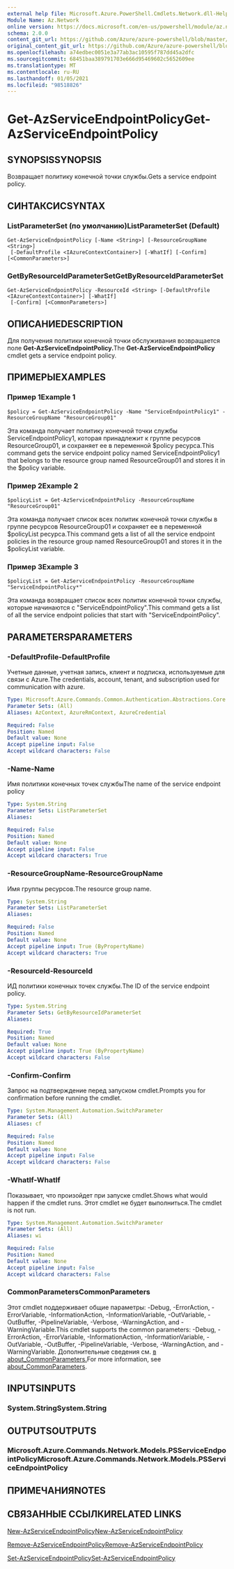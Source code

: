 ```yaml
---
external help file: Microsoft.Azure.PowerShell.Cmdlets.Network.dll-Help.xml
Module Name: Az.Network
online version: https://docs.microsoft.com/en-us/powershell/module/az.network/get-azserviceendpointpolicy
schema: 2.0.0
content_git_url: https://github.com/Azure/azure-powershell/blob/master/src/Network/Network/help/Get-AzServiceEndpointPolicy.md
original_content_git_url: https://github.com/Azure/azure-powershell/blob/master/src/Network/Network/help/Get-AzServiceEndpointPolicy.md
ms.openlocfilehash: a74edbec0051e3a77ab3ac10595f787dd45a2dfc
ms.sourcegitcommit: 68451baa389791703e666d95469602c5652609ee
ms.translationtype: MT
ms.contentlocale: ru-RU
ms.lasthandoff: 01/05/2021
ms.locfileid: "98518826"
---
```

# <span data-ttu-id="19b34-101">Get-AzServiceEndpointPolicy</span><span class="sxs-lookup"><span data-stu-id="19b34-101">Get-AzServiceEndpointPolicy</span></span>

## <span data-ttu-id="19b34-102">SYNOPSIS</span><span class="sxs-lookup"><span data-stu-id="19b34-102">SYNOPSIS</span></span>
<span data-ttu-id="19b34-103">Возвращает политику конечной точки службы.</span><span class="sxs-lookup"><span data-stu-id="19b34-103">Gets a service endpoint policy.</span></span>

## <span data-ttu-id="19b34-104">СИНТАКСИС</span><span class="sxs-lookup"><span data-stu-id="19b34-104">SYNTAX</span></span>

### <span data-ttu-id="19b34-105">ListParameterSet (по умолчанию)</span><span class="sxs-lookup"><span data-stu-id="19b34-105">ListParameterSet (Default)</span></span>
```
Get-AzServiceEndpointPolicy [-Name <String>] [-ResourceGroupName <String>]
 [-DefaultProfile <IAzureContextContainer>] [-WhatIf] [-Confirm] [<CommonParameters>]
```

### <span data-ttu-id="19b34-106">GetByResourceIdParameterSet</span><span class="sxs-lookup"><span data-stu-id="19b34-106">GetByResourceIdParameterSet</span></span>
```
Get-AzServiceEndpointPolicy -ResourceId <String> [-DefaultProfile <IAzureContextContainer>] [-WhatIf]
 [-Confirm] [<CommonParameters>]
```

## <span data-ttu-id="19b34-107">ОПИСАНИЕ</span><span class="sxs-lookup"><span data-stu-id="19b34-107">DESCRIPTION</span></span>
<span data-ttu-id="19b34-108">Для получения политики конечной точки обслуживания возвращается поле **Get-AzServiceEndpointPolicy.**</span><span class="sxs-lookup"><span data-stu-id="19b34-108">The **Get-AzServiceEndpointPolicy** cmdlet gets a service endpoint policy.</span></span>

## <span data-ttu-id="19b34-109">ПРИМЕРЫ</span><span class="sxs-lookup"><span data-stu-id="19b34-109">EXAMPLES</span></span>

### <span data-ttu-id="19b34-110">Пример 1</span><span class="sxs-lookup"><span data-stu-id="19b34-110">Example 1</span></span>
```
$policy = Get-AzServiceEndpointPolicy -Name "ServiceEndpointPolicy1" -ResourceGroupName "ResourceGroup01"
```

<span data-ttu-id="19b34-111">Эта команда получает политику конечной точки службы ServiceEndpointPolicy1, которая принадлежит к группе ресурсов ResourceGroup01, и сохраняет ее в переменной $policy ресурса.</span><span class="sxs-lookup"><span data-stu-id="19b34-111">This command gets the service endpoint policy named ServiceEndpointPolicy1 that belongs to the resource group named ResourceGroup01 and stores it in the $policy variable.</span></span>

### <span data-ttu-id="19b34-112">Пример 2</span><span class="sxs-lookup"><span data-stu-id="19b34-112">Example 2</span></span>
```
$policyList = Get-AzServiceEndpointPolicy -ResourceGroupName "ResourceGroup01"
```

<span data-ttu-id="19b34-113">Эта команда получает список всех политик конечной точки службы в группе ресурсов ResourceGroup01 и сохраняет ее в переменной $policyList ресурса.</span><span class="sxs-lookup"><span data-stu-id="19b34-113">This command gets a list of all the service endpoint policies in the resource group named ResourceGroup01 and stores it in the $policyList variable.</span></span>

### <span data-ttu-id="19b34-114">Пример 3</span><span class="sxs-lookup"><span data-stu-id="19b34-114">Example 3</span></span>
```
$policyList = Get-AzServiceEndpointPolicy -ResourceGroupName "ServiceEndpointPolicy*"
```

<span data-ttu-id="19b34-115">Эта команда возвращает список всех политик конечной точки службы, которые начинаются с "ServiceEndpointPolicy".</span><span class="sxs-lookup"><span data-stu-id="19b34-115">This command gets a list of all the service endpoint policies that start with "ServiceEndpointPolicy".</span></span>

## <span data-ttu-id="19b34-116">PARAMETERS</span><span class="sxs-lookup"><span data-stu-id="19b34-116">PARAMETERS</span></span>

### <span data-ttu-id="19b34-117">-DefaultProfile</span><span class="sxs-lookup"><span data-stu-id="19b34-117">-DefaultProfile</span></span>
<span data-ttu-id="19b34-118">Учетные данные, учетная запись, клиент и подписка, используемые для связи с Azure.</span><span class="sxs-lookup"><span data-stu-id="19b34-118">The credentials, account, tenant, and subscription used for communication with azure.</span></span>

```yaml
Type: Microsoft.Azure.Commands.Common.Authentication.Abstractions.Core.IAzureContextContainer
Parameter Sets: (All)
Aliases: AzContext, AzureRmContext, AzureCredential

Required: False
Position: Named
Default value: None
Accept pipeline input: False
Accept wildcard characters: False
```

### <span data-ttu-id="19b34-119">-Name</span><span class="sxs-lookup"><span data-stu-id="19b34-119">-Name</span></span>
<span data-ttu-id="19b34-120">Имя политики конечных точек службы</span><span class="sxs-lookup"><span data-stu-id="19b34-120">The name of the service endpoint policy</span></span>

```yaml
Type: System.String
Parameter Sets: ListParameterSet
Aliases:

Required: False
Position: Named
Default value: None
Accept pipeline input: False
Accept wildcard characters: True
```

### <span data-ttu-id="19b34-121">-ResourceGroupName</span><span class="sxs-lookup"><span data-stu-id="19b34-121">-ResourceGroupName</span></span>
<span data-ttu-id="19b34-122">Имя группы ресурсов.</span><span class="sxs-lookup"><span data-stu-id="19b34-122">The resource group name.</span></span>

```yaml
Type: System.String
Parameter Sets: ListParameterSet
Aliases:

Required: False
Position: Named
Default value: None
Accept pipeline input: True (ByPropertyName)
Accept wildcard characters: True
```

### <span data-ttu-id="19b34-123">-ResourceId</span><span class="sxs-lookup"><span data-stu-id="19b34-123">-ResourceId</span></span>
<span data-ttu-id="19b34-124">ИД политики конечных точек службы.</span><span class="sxs-lookup"><span data-stu-id="19b34-124">The ID of the service endpoint policy.</span></span>

```yaml
Type: System.String
Parameter Sets: GetByResourceIdParameterSet
Aliases:

Required: True
Position: Named
Default value: None
Accept pipeline input: True (ByPropertyName)
Accept wildcard characters: False
```

### <span data-ttu-id="19b34-125">-Confirm</span><span class="sxs-lookup"><span data-stu-id="19b34-125">-Confirm</span></span>
<span data-ttu-id="19b34-126">Запрос на подтверждение перед запуском cmdlet.</span><span class="sxs-lookup"><span data-stu-id="19b34-126">Prompts you for confirmation before running the cmdlet.</span></span>

```yaml
Type: System.Management.Automation.SwitchParameter
Parameter Sets: (All)
Aliases: cf

Required: False
Position: Named
Default value: None
Accept pipeline input: False
Accept wildcard characters: False
```

### <span data-ttu-id="19b34-127">-WhatIf</span><span class="sxs-lookup"><span data-stu-id="19b34-127">-WhatIf</span></span>
<span data-ttu-id="19b34-128">Показывает, что произойдет при запуске cmdlet.</span><span class="sxs-lookup"><span data-stu-id="19b34-128">Shows what would happen if the cmdlet runs.</span></span> <span data-ttu-id="19b34-129">Этот cmdlet не будет выполниться.</span><span class="sxs-lookup"><span data-stu-id="19b34-129">The cmdlet is not run.</span></span>

```yaml
Type: System.Management.Automation.SwitchParameter
Parameter Sets: (All)
Aliases: wi

Required: False
Position: Named
Default value: None
Accept pipeline input: False
Accept wildcard characters: False
```

### <span data-ttu-id="19b34-130">CommonParameters</span><span class="sxs-lookup"><span data-stu-id="19b34-130">CommonParameters</span></span>
<span data-ttu-id="19b34-131">Этот cmdlet поддерживает общие параметры: -Debug, -ErrorAction, -ErrorVariable, -InformationAction, -InformationVariable, -OutVariable, -OutBuffer, -PipelineVariable, -Verbose, -WarningAction, and -WarningVariable.</span><span class="sxs-lookup"><span data-stu-id="19b34-131">This cmdlet supports the common parameters: -Debug, -ErrorAction, -ErrorVariable, -InformationAction, -InformationVariable, -OutVariable, -OutBuffer, -PipelineVariable, -Verbose, -WarningAction, and -WarningVariable.</span></span> <span data-ttu-id="19b34-132">Дополнительные сведения см. [в about_CommonParameters.](http://go.microsoft.com/fwlink/?LinkID=113216)</span><span class="sxs-lookup"><span data-stu-id="19b34-132">For more information, see [about_CommonParameters](http://go.microsoft.com/fwlink/?LinkID=113216).</span></span>

## <span data-ttu-id="19b34-133">INPUTS</span><span class="sxs-lookup"><span data-stu-id="19b34-133">INPUTS</span></span>

### <span data-ttu-id="19b34-134">System.String</span><span class="sxs-lookup"><span data-stu-id="19b34-134">System.String</span></span>

## <span data-ttu-id="19b34-135">OUTPUTS</span><span class="sxs-lookup"><span data-stu-id="19b34-135">OUTPUTS</span></span>

### <span data-ttu-id="19b34-136">Microsoft.Azure.Commands.Network.Models.PSServiceEndpointPolicy</span><span class="sxs-lookup"><span data-stu-id="19b34-136">Microsoft.Azure.Commands.Network.Models.PSServiceEndpointPolicy</span></span>

## <span data-ttu-id="19b34-137">ПРИМЕЧАНИЯ</span><span class="sxs-lookup"><span data-stu-id="19b34-137">NOTES</span></span>

## <span data-ttu-id="19b34-138">СВЯЗАННЫЕ ССЫЛКИ</span><span class="sxs-lookup"><span data-stu-id="19b34-138">RELATED LINKS</span></span>

[<span data-ttu-id="19b34-139">New-AzServiceEndpointPolicy</span><span class="sxs-lookup"><span data-stu-id="19b34-139">New-AzServiceEndpointPolicy</span></span>](./New-AzServiceEndpointPolicy.md)

[<span data-ttu-id="19b34-140">Remove-AzServiceEndpointPolicy</span><span class="sxs-lookup"><span data-stu-id="19b34-140">Remove-AzServiceEndpointPolicy</span></span>](./Remove-AzServiceEndpointPolicy.md)

[<span data-ttu-id="19b34-141">Set-AzServiceEndpointPolicy</span><span class="sxs-lookup"><span data-stu-id="19b34-141">Set-AzServiceEndpointPolicy</span></span>](./Set-AzServiceEndpointPolicy.md)
